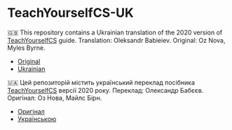 # TeachYourselfCS-UK

🇬🇧 This repository contains a Ukrainian translation of the 2020 version of [TeachYourselfCS](https://teachyourselfcs.com/) guide. Translation: Oleksandr Babieiev. Original: Oz Nova, Myles Byrne.

* [Original](https://teachyourselfcs.com/)
* [Ukrainian](TeachYourselfCS-UK.md)

🇺🇦 Цей репозиторій містить український переклад посібника [TeachYourselfCS](https://teachyourselfcs.com/) версії 2020 року. Переклад: Олександр Бабєєв. Оригінал: Оз Нова, Майлс Бірн.

* [Оригінал](https://teachyourselfcs.com/)
* [Українською](TeachYourselfCS-UK.md)
